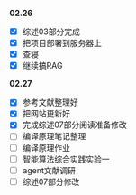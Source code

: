 **02.26**
- [x] 综述03部分完成
- [x] 把项目部署到服务器上
- [x] 查寝
- [x] 继续搞RAG

**02.27**
- [x] 参考文献整理好
- [x] 把网站更新好
- [x] 完成综述07部分阅读准备修改
- [ ] 编译原理笔记整理
- [ ] 编译原理作业
- [ ] 智能算法综合实践实验一
- [ ] agent文献调研
- [ ] 综述07部分修改
